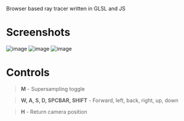 Browser based ray tracer written in GLSL and JS

# Screenshots

![image](https://github.com/chedsapp/raytracer.js/assets/105121442/66f878aa-a452-4678-a49b-1ad0c0b1ddd6)
![image](https://github.com/chedsapp/raytracer.js/assets/105121442/42eee461-1a21-40d6-b026-544106f09c33)
![image](https://github.com/chedsapp/raytracer.js/assets/105121442/5951b02c-5af2-4c35-935f-5c322c4e4c6f)

# Controls

> **M** - Supersampling toggle

> **W, A, S, D, SPCBAR, SHIFT** - Forward, left, back, right, up, down

> **H** - Return camera position
